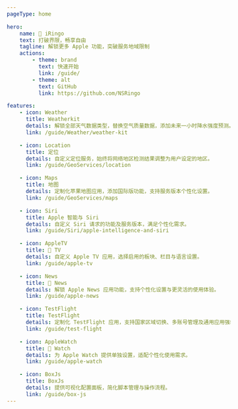 ```yaml
---
pageType: home

hero:
    name:  iRingo
    text: 打破界限，畅享自由
    tagline: 解锁更多 Apple 功能，突破服务地域限制
    actions:
        - theme: brand
          text: 快速开始
          link: /guide/
        - theme: alt
          text: GitHub
          link: https://github.com/NSRingo

features:
    - icon: Weather
      title: Weatherkit
      details: 解锁全部天气数据类型，替换空气质量数据，添加未来一小时降水强度预测。
      link: /guide/Weather/weather-kit

    - icon: Location
      title: 定位
      details: 自定义定位服务，始终将网络地区检测结果调整为用户设定的地区。
      link: /guide/GeoServices/location

    - icon: Maps
      title: 地图
      details: 定制化苹果地图应用，添加国际版功能，支持服务版本个性化设置。
      link: /guide/GeoServices/maps

    - icon: Siri
      title: Apple 智能与 Siri
      details: 自定义 Siri 请求的功能及服务版本，满足个性化需求。
      link: /guide/Siri/apple-intelligence-and-siri

    - icon: AppleTV
      title:  TV
      details: 自定义 Apple TV 应用，选择启用的板块、栏目与语言设置。
      link: /guide/apple-tv

    - icon: News
      title:  News
      details: 解锁 Apple News 应用功能，支持个性化设置与更灵活的使用体验。
      link: /guide/apple-news

    - icon: TestFlight
      title: TestFlight
      details: 定制化 TestFlight 应用，支持国家区域切换、多账号管理及通用应用强制启用。
      link: /guide/test-flight

    - icon: AppleWatch
      title:  Watch
      details: 为 Apple Watch 提供单独设置，适配个性化使用需求。
      link: /guide/apple-watch

    - icon: BoxJs
      title: BoxJs
      details: 提供可视化配置面板，简化脚本管理与操作流程。
      link: /guide/box-js
---
```

